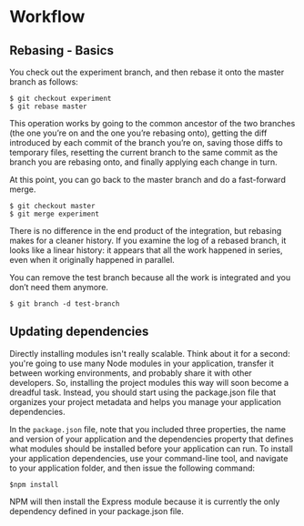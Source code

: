 # Workflow

## Rebasing - Basics

You check out the experiment branch, and then rebase it
onto the master branch as follows:

```
$ git checkout experiment
$ git rebase master
```

This operation works by going to the common ancestor of
the two branches (the one you’re on and the one you’re
rebasing onto), getting the diff introduced by each commit
of the branch you’re on, saving those diffs to temporary
files, resetting the current branch to the same commit as
the branch you are rebasing onto, and finally applying each
change in turn.

At this point, you can go back to the master branch and do
a fast-forward merge.

```
$ git checkout master
$ git merge experiment
```

There is no difference in the end product of the
integration, but rebasing makes for a cleaner history. If
you examine the log of a rebased branch, it looks like a
linear history: it appears that all the work happened in
series, even when it originally happened in parallel.

You can remove the test branch because all
the work is integrated and you don’t need them anymore.

```
$ git branch -d test-branch
```

## Updating dependencies

Directly installing modules isn't really scalable. Think about it for a second:
you're going to use many Node modules in your application, transfer it between
working environments, and probably share it with other developers. So, installing
the project modules this way will soon become a dreadful task. Instead, you should
start using the package.json file that organizes your project metadata and helps
you manage your application dependencies.

In the ```package.json``` file, note that you included three properties, the name and
version of your application and the dependencies property that defines what
modules should be installed before your application can run. To install your
application dependencies, use your command-line tool, and navigate to your
application folder, and then issue the following command:

```
$npm install
```

NPM will then install the Express module because it is currently the only
dependency defined in your package.json file.
